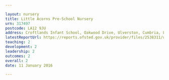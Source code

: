 ```yaml
---

layout: nursery
title: Little Acorns Pre-School Nursery
urn: 317497
postcode: LA12 9JU
address: Croftlands Infant School, Oakwood Drive, Ulverston, Cumbria, LA12 9JU
latestReportUrl: https://reports.ofsted.gov.uk/provider/files/2538311/urn/317497.pdf
teaching: 2
development: 2
leadership: 2
outcomes: 2
overall: 2
date: 11 January 2016

---
```

